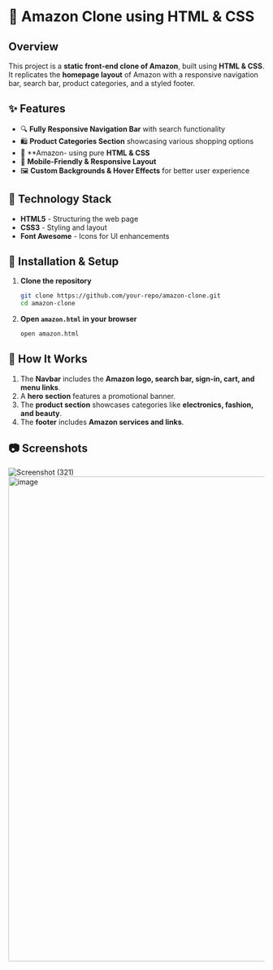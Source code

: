 
# 🛒 Amazon Clone using HTML & CSS  

## Overview  
This project is a **static front-end clone of Amazon**, built using **HTML & CSS**. It replicates the **homepage layout** of Amazon with a responsive navigation bar, search bar, product categories, and a styled footer.  

## ✨ Features  
- 🔍 **Fully Responsive Navigation Bar** with search functionality  
- 🛍 **Product Categories Section** showcasing various shopping options  
- 🎨 **Amazon- using pure **HTML & CSS**  
- 📱 **Mobile-Friendly & Responsive Layout**  
- 🖼 **Custom Backgrounds & Hover Effects** for better user experience  

## 🔧 Technology Stack  
- **HTML5** - Structuring the web page  
- **CSS3** - Styling and layout  
- **Font Awesome** - Icons for UI enhancements  

## 🚀 Installation & Setup  
1. **Clone the repository**  
   ```bash
   git clone https://github.com/your-repo/amazon-clone.git
   cd amazon-clone
   ```
2. **Open `amazon.html` in your browser**  
   ```bash
   open amazon.html
   ```
## 📌 How It Works  
1. The **Navbar** includes the **Amazon logo, search bar, sign-in, cart, and menu links**.  
2. A **hero section** features a promotional banner.  
3. The **product section** showcases categories like **electronics, fashion, and beauty**.  
4. The **footer** includes **Amazon services and links**.  

## 📷 Screenshots  
![Screenshot (321)](https://github.com/user-attachments/assets/b1aa7b92-d235-4e19-b960-2820a3236f90)
<img width="955" alt="image" src="https://github.com/user-attachments/assets/64262866-8361-4dd3-af85-fcac406ff25d" />



